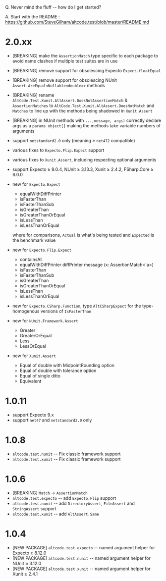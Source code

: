 Q. Never mind the fluff -- how do I get started?

A. Start with the README : https://github.com/SteveGilham/altcode.test/blob/master/README.md

# 2.0.xx
* [BREAKING] make the `AssertionMatch` type specific to each package to avoid name clashes if multiple test suites are in use
* [BREAKING] remove support for obsolescing Expecto `Expect.floatEqual`
* [BREAKING] remove support for obsolescing NUnit `Assert.AreEqual<Nullable<double>>` methods
* [BREAKING] rename `AltCode.Test.Xunit.AltAssert.DoesNotAssertionMatch` & `AssertionMatches` to `AltCode.Test.Xunit.AltAssert.DoesNotMatch` and `Matches` to line up with the methods being shadowed in `Xunit.Assert`
* [BREAKING] in NUnit methods with `...,message, args)` correctly declare args as a `params object[]` making the methods take variable numbers of arguments
* support `netstandard2.0` only (meaning ≥ `net472` compatible)
* various fixes to `Expecto.Flip.Expect` support
* various fixes to `Xunit.Assert`, including respecting optional arguments
* support Expecto ≥ 9.0.4, NUnit ≥ 3.13.3, Xunit ≥ 2.4.2,  FSharp.Core ≥ 6.0.0
* new for `Expecto.Expect`
  * equalWithDiffPrinter
  * isFasterThan 
  * isFasterThanSub 
  * isGreaterThan
  * isGreaterThanOrEqual
  * isLessThan
  * isLessThanOrEqual

  where for comparisons, `Actual` is what's being tested and `Expected` is the benchmark value
* new for `Expecto.Flip.Expect`
  * containsAll
  * equalWithDiffPrinter diffPrinter message  (x: AssertionMatch<'a>)
  * isFasterThan 
  * isFasterThanSub 
  * isGreaterThan
  * isGreaterThanOrEqual
  * isLessThan
  * isLessThanOrEqual
* new for `Expecto.CSharp.Function`, type `AltCSharpExpect` for the type-homogenous versions of `IsFasterThan`
* new for `NUnit.Framework.Assert`
  * Greater
  * GreaterOrEqual
  * Less
  * LessOrEqual
* new for `Xunit.Assert`
  * Equal of double with MidpointRounding option
  * Equal of double with tolerance option
  * Equal of single ditto
  * Equivalent

# 1.0.11
* support Expecto 9.x
* support `net47` and `netstandard2.0` only

# 1.0.8
* `altcode.test.nunit` -- Fix classic framework support 
* `altcode.test.xunit` -- Fix classic framework support

# 1.0.6
* [BREAKING] `Match` -> `AssertionMatch`
* `altcode.test.expecto` -- add `Expecto.Flip` support
* `altcode.test.nunit` -- add `DirectoryAssert`, `FileAssert` and `StringAssert` support
* `altcode.test.xunit` -- add `AltAssert.Same`

# 1.0.4
* [NEW PACKAGE] `altcode.test.expecto` -- named argument helper for Expecto ≥ 8.12.0
* [NEW PACKAGE] `altcode.test.nunit` -- named argument helper for NUnit ≥ 3.12.0
* [NEW PACKAGE] `altcode.test.xunit` -- named argument helper for Xunit ≥ 2.4.1